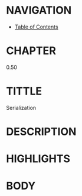 # NAVIGATION
- [Table of Contents](../Table_of_Contents.md)

# CHAPTER
0.50

# TITTLE
Serialization

# DESCRIPTION
 

# HIGHLIGHTS



# BODY
